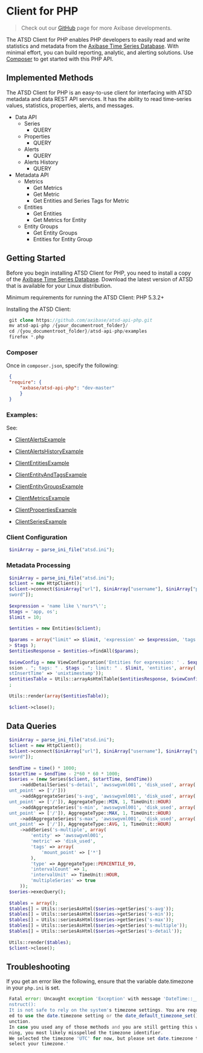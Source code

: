 # Client for PHP

> Check out our [GitHub](https://github.com/axibase/atsd-api-php) page for
more Axibase developments.

The ATSD Client for PHP enables PHP developers to easily read and write
statistics and metadata from the [Axibase Time Series
Database](http://axibase.com/products/axibase-time-series-database/).
With minimal effort, you can build reporting, analytic, and alerting
solutions.
Use [Composer](https://packagist.org/packages/axibase/atsd-api-php) to
get started with this PHP API.

## Implemented Methods

The ATSD Client for PHP is an easy-to-use client for interfacing with
ATSD metadata and data REST API services. It has the ability to read
time-series values, statistics, properties, alerts, and messages.

-   Data API
    -   Series
        -   QUERY
    -   Properties
        -   QUERY
    -   Alerts
        -   QUERY
    -   Alerts History
        -   QUERY
-   Metadata API
    -   Metrics
        -   Get Metrics
        -   Get Metric
        -   Get Entities and Series Tags for Metric
    -   Entities
        -   Get Entities
        -   Get Metrics for Entity
    -   Entity Groups
        -   Get Entity Groups
        -   Entities for Entity Group

## Getting Started

Before you begin installing ATSD Client for PHP, you need to install a
copy of the [Axibase Time Series
Database](http://axibase.com/products/axibase-time-series-database/).
Download the latest version of ATSD that is available for your Linux
distribution.

Minimum requirements for running the ATSD Client: PHP 5.3.2+

Installing the ATSD Client:

```php
 git clone https://github.com/axibase/atsd-api-php.git                    
 mv atsd-api-php /{your_documentroot_folder}/                             
 cd /{you_documentroot_folder}/atsd-api-php/examples                      
 firefox *.php                                                            
```

### **Composer**

Once in `composer.json`, specify the following:

```json
 {                                                                        
 "require": {                                                             
     "axbase/atsd-api-php": "dev-master"                                  
     }                                                                    
 }                                                                        
```

### Examples:

See:

- [ClientAlertsExample](http://htmlpreview.github.io/?https://github.com/axibase/atsd-api-php/blob/master/examples/AlertsExample.html)

- [ClientAlertsHistoryExample](http://htmlpreview.github.io/?https://github.com/axibase/atsd-api-php/blob/master/examples/AlertsHistoryExample.html)

- [ClientEntitiesExample](http://htmlpreview.github.io/?https://github.com/axibase/atsd-api-php/blob/master/examples/EntitiesExample.html)

- [ClientEntityAndTagsExample](http://htmlpreview.github.io/?https://github.com/axibase/atsd-api-php/blob/master/examples/EntityAndTagsExample.html)

- [ClientEntityGroupsExample](http://htmlpreview.github.io/?https://github.com/axibase/atsd-api-php/blob/master/examples/EntityGroupsExample.html)

- [ClientMetricsExample](http://htmlpreview.github.io/?https://github.com/axibase/atsd-api-php/blob/master/examples/MetricsExample.html)

- [ClientPropertiesExample](http://htmlpreview.github.io/?https://github.com/axibase/atsd-api-php/blob/master/examples/PropertiesExample.html)

- [ClientSeriesExample](http://htmlpreview.github.io/?https://github.com/axibase/atsd-api-php/blob/master/examples/SeriesExample.html)

### Client Configuration

```php
 $iniArray = parse_ini_file("atsd.ini");                                  
```

### Metadata Processing

```php
 $iniArray = parse_ini_file("atsd.ini");                                  
 $client = new HttpClient();                                              
 $client->connect($iniArray["url"], $iniArray["username"], $iniArray["pas 
 sword"]);                                                                
                                                                          
 $expression = 'name like \'nurs*\'';                                     
 $tags = 'app, os';                                                       
 $limit = 10;                                                             
                                                                          
 $entities = new Entities($client);                                       
                                                                          
 $params = array("limit" => $limit, 'expression' => $expression, 'tags' = 
 > $tags );                                                               
 $entitiesResponse = $entities->findAll($params);                         
                                                                          
 $viewConfig = new ViewConfiguration('Entities for expression: ' . $expre 
 ssion . "; tags: " . $tags . "; limit: " . $limit, 'entities', array('la 
 stInsertTime' => 'unixtimestamp'));                                      
 $entitiesTable = Utils::arrayAsHtmlTable($entitiesResponse, $viewConfig) 
 ;                                                                        
                                                                          
 Utils::render(array($entitiesTable));                                    
                                                                          
 $client->close();                                                        
```

## Data Queries

```php
 $iniArray = parse_ini_file("atsd.ini");                                  
 $client = new HttpClient();                                              
 $client->connect($iniArray["url"], $iniArray["username"], $iniArray["pas 
 sword"]);                                                                
                                                                          
 $endTime = time() * 1000;                                                
 $startTime = $endTime - 2*60 * 60 * 1000;                                
 $series = (new Series($client, $startTime, $endTime))                    
     ->addDetailSeries('s-detail', 'awsswgvml001', 'disk_used', array('mo 
 unt_point' => ['/']))                                                    
     ->addAggregateSeries('s-avg', 'awsswgvml001', 'disk_used', array('mo 
 unt_point' => ['/']), AggregateType::MIN, 1, TimeUnit::HOUR)             
     ->addAggregateSeries('s-min', 'awsswgvml001', 'disk_used', array('mo 
 unt_point' => ['/']), AggregateType::MAX, 1, TimeUnit::HOUR)             
     ->addAggregateSeries('s-max', 'awsswgvml001', 'disk_used', array('mo 
 unt_point' => ['/']), AggregateType::AVG, 1, TimeUnit::HOUR)             
     ->addSeries('s-multiple', array(                                     
         'entity' => 'awsswgvml001',                                      
         'metric' => 'disk_used',                                         
         'tags' => array(                                                 
             'mount_point' => ['*']                                       
         ),                                                               
         'type' => AggregateType::PERCENTILE_99,                          
         'intervalCount' => 1,                                            
         'intervalUnit' => TimeUnit::HOUR,                                
         'multipleSeries' => true                                         
     ));                                                                  
 $series->execQuery();                                                    
                                                                          
 $tables = array();                                                       
 $tables[] = Utils::seriesAsHtml($series->getSeries('s-avg'));            
 $tables[] = Utils::seriesAsHtml($series->getSeries('s-min'));            
 $tables[] = Utils::seriesAsHtml($series->getSeries('s-max'));            
 $tables[] = Utils::seriesAsHtml($series->getSeries('s-multiple'));       
 $tables[] = Utils::seriesAsHtml($series->getSeries('s-detail'));         
                                                                          
 Utils::render($tables);                                                  
 $client->close();                                                        
```

## Troubleshooting

If you get an error like the following, ensure that the variable
date.timezone in your `php.ini` is set.

```php
 Fatal error: Uncaught exception 'Exception' with message 'DateTime::__co 
 nstruct():                                                               
 It is not safe to rely on the system's timezone settings. You are requir 
 ed to use the date.timezone setting or the date_default_timezone_set() f 
 unction.                                                                 
 In case you used any of those methods and you are still getting this war 
 ning, you most likely misspelled the timezone identifier.                
 We selected the timezone 'UTC' for now, but please set date.timezone to  
 select your timezone.'
```
